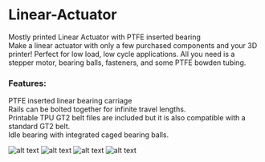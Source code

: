 # Linear-Actuator<br/>
Mostly printed Linear Actuator with PTFE inserted bearing
<br/>
Make a linear actuator with only a few purchased components and your 3D printer! Perfect for low load, low cycle applications. All you need is a stepper motor, bearing balls, fasteners, and some PTFE bowden tubing. <br/>
### Features:
PTFE inserted linear bearing carriage<br/>
Rails can be bolted together for infinite travel lengths. <br/>
Printable TPU GT2 belt files are included but it is also compatible with a standard GT2 belt. <br/>
Idle bearing with integrated caged bearing balls. <br/>

![alt text](https://github.com/3dprintingworld/Linear-Actuator/blob/main/Images/LINEAR%20ACTUATOR-1.JPG)
![alt text](https://github.com/3dprintingworld/Linear-Actuator/blob/main/Images/LINEAR%20ACTUATOR-2.JPG)
![alt text](https://github.com/3dprintingworld/Linear-Actuator/blob/main/Images/LINEAR%20ACTUATOR-3.JPG)
![alt text](https://github.com/3dprintingworld/Linear-Actuator/blob/main/Images/IDLE-2.png.JPG)
